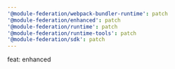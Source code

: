 ```yaml
---
'@module-federation/webpack-bundler-runtime': patch
'@module-federation/enhanced': patch
'@module-federation/runtime': patch
'@module-federation/runtime-tools': patch
'@module-federation/sdk': patch
---
```


feat: enhanced
